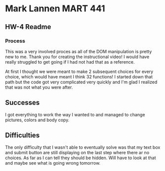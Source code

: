 # Mark Lannen MART 441
## HW-4 Readme
### Process

This was a very involved proces as all of the DOM manipulation is pretty new to me. Thank you 
for creating the instructional video! I would have really struggled to get going if I had not
had that as a reference.

At first I thought we were meant to make 2 subsequent choices for every choice, which would have meant I think 32 functions! I started down that path but the code got very complicated very quickly and I'm glad I realized that was not what you were after.

## Successes

I got everything to work the way I wanted to and managed to change pictures, colors and body copy. 

## Difficulties

The only difficulty that I wasn't able to eventually solve was that my text box and submit button are still displaying on the last step where there ar no choices. As far as I can tell they should be hidden. Will have to look at that and maybe see what is going wrong tomorrow.

